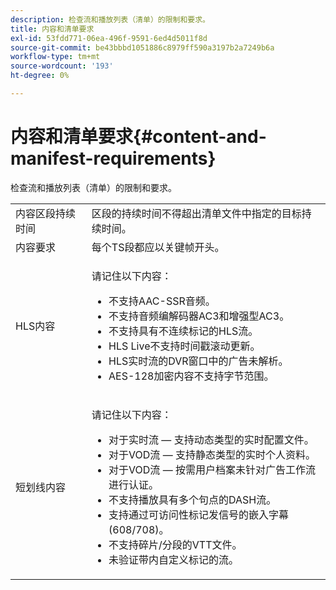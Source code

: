 ```yaml
---
description: 检查流和播放列表（清单）的限制和要求。
title: 内容和清单要求
exl-id: 53fdd771-06ea-496f-9591-6ed4d5011f8d
source-git-commit: be43bbbd1051886c8979ff590a3197b2a7249b6a
workflow-type: tm+mt
source-wordcount: '193'
ht-degree: 0%

---
```


# 内容和清单要求{#content-and-manifest-requirements}

检查流和播放列表（清单）的限制和要求。

<table id="table_D7C38CD3B4D24C3D9A3B55D8CEFE7366"> 
 <tbody> 
  <tr> 
   <td colname="col1"> 内容区段持续时间 </td> 
   <td colname="col2"> 区段的持续时间不得超出清单文件中指定的目标持续时间。 </td> 
  </tr> 
  <tr> 
   <td colname="col1"> 内容要求 </td> 
   <td colname="col2"> 每个TS段都应以关键帧开头。 </td> 
  </tr> 
  <tr> 
   <td colname="col1"> HLS内容 </td> 
   <td colname="col2"> <p>请记住以下内容： 
     <ul id="ul_B226605345EA46F69DA1380E16826117"> 
      <li id="li_6564DC0E879544BB8513DD2D1CFBA8DE">不支持AAC-SSR音频。 </li> 
      <li id="li_B73CAEBE4347406EA4DB25551B444BDA">不支持音频编解码器AC3和增强型AC3。 </li> 
      <li id="li_5986DD33C0FE485D99D4C00E2E6012CA">不支持具有不连续标记的HLS流。 </li> 
      <li id="li_FED8686372DF4A39BAABC531BA4EB137">HLS Live不支持时间戳滚动更新。 </li> 
      <li id="li_565CFBEAD9874BA48F6E25B0893BF131">HLS实时流的DVR窗口中的广告未解析。 </li> 
      <li id="li_7D22EA32C94240D79EDDA96D9E72FE8F">AES-128加密内容不支持字节范围。 </li> 
     </ul></p> </td> 
  </tr> 
  <tr> 
   <td colname="col1"> 短划线内容 </td> 
   <td colname="col2"> <p>请记住以下内容： 
     <ul id="ul_9D33C2418F9F49DEAE0E642301726F89"> 
      <li id="li_74C69A21A7BD4831B92F0D57900E1CB1">对于实时流 — 支持动态类型的实时配置文件。 </li> 
      <li id="li_0C8743DB152047819D23C9F180998AD7">对于VOD流 — 支持静态类型的实时个人资料。 </li> 
      <li id="li_FBC6828663FB413798A4BDAF0B9831AA">对于VOD流 — 按需用户档案未针对广告工作流进行认证。 </li> 
      <li id="li_4393B9B1F6144BDEAE484C879750ED23">不支持播放具有多个句点的DASH流。 </li> 
      <li id="li_6A2CEC4E974C4D44A45F5503A1A9D8D0">支持通过可访问性标记发信号的嵌入字幕(608/708)。 </li> 
      <li id="li_EDE93DF4F3A64A53BA80877F701A8F0D">不支持碎片/分段的VTT文件。 </li> 
      <li id="li_8897F73611194030A490A4FF1178364C">未验证带内自定义标记的流。 </li> 
     </ul></p> </td> 
  </tr> 
 </tbody> 
</table>
